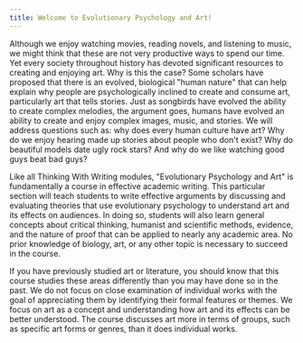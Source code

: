 ```yaml
---
title: Welcome to Evolutionary Psychology and Art!
---
```

<!--- last updated 2024-06-30 --->

Although we enjoy watching movies, reading novels, and listening to music, we might think that these are not very productive ways to spend our time. Yet every society throughout history has devoted significant resources to creating and enjoying art. Why is this the case? Some scholars have proposed that there is an evolved, biological "human nature" that can help explain why people are psychologically inclined to create and consume art, particularly art that tells stories. Just as songbirds have evolved the ability to create complex melodies, the argument goes, humans have evolved an ability to create and enjoy complex images, music, and stories. We will address questions such as: why does every human culture have art? Why do we enjoy hearing made up stories about people who don't exist? Why do beautiful models date ugly rock stars? And why do we like watching good guys beat bad guys?

Like all Thinking With Writing modules, "Evolutionary Psychology and Art" is fundamentally a course in effective academic writing. This particular section will teach students to write effective arguments by discussing and evaluating theories that use evolutionary psychology to understand art and its effects on audiences. In doing so, students will also learn general concepts about critical thinking, humanist and scientific methods, evidence, and the nature of proof that can be applied to nearly any academic area. No prior knowledge of biology, art, or any other topic is necessary to succeed in the course.

If you have previously studied art or literature, you should know that this course studies these areas differently than you may have done so in the past. We do not focus on close examination of individual works with the goal of appreciating them by identifying their formal features or themes. We focus on art as a concept and understanding how art and its effects can be better understood. The course discusses art more in terms of groups, such as specific art forms or genres, than it does individual works.
